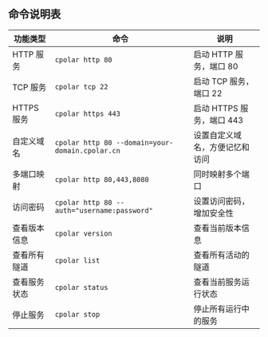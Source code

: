 ## 命令说明表

| 功能类型     | 命令                                            | 说明                           |
| ------------ | ----------------------------------------------- | ------------------------------ |
| HTTP 服务    | `cpolar http 80`                                | 启动 HTTP 服务，端口 80        |
| TCP 服务     | `cpolar tcp 22`                                 | 启动 TCP 服务，端口 22         |
| HTTPS 服务   | `cpolar https 443`                              | 启动 HTTPS 服务，端口 443      |
| 自定义域名   | `cpolar http 80 --domain=your-domain.cpolar.cn` | 设置自定义域名，方便记忆和访问 |
| 多端口映射   | `cpolar http 80,443,8080`                       | 同时映射多个端口               |
| 访问密码     | `cpolar http 80 --auth="username:password"`     | 设置访问密码，增加安全性       |
| 查看版本信息 | `cpolar version`                                | 查看当前版本信息               |
| 查看所有隧道 | `cpolar list`                                   | 查看所有活动的隧道             |
| 查看服务状态 | `cpolar status`                                 | 查看当前服务运行状态           |
| 停止服务     | `cpolar stop`                                   | 停止所有运行中的服务           |
